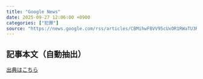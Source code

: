 ```yaml
---
title: "Google News"
date: 2025-09-27 12:06:00 +0900
categories: ["犯罪"]
source: "https://news.google.com/rss/articles/CBMihwFBVV95cUxOR1RWaTU3RFRCUlM2SktxZWowOFVyRFVheVZ4VVpFN3JnUlU1cXBCaGhZZ3FLbWpQZ1NvbWNteHJCYXBCLWhmZEFCYnBaN0U1U1BvRVJBbXZqOTZnTUJINmlRc21oSjc1c1YyZW9zcjBrTm5fTVBMeDBqN1lmQmNVUVJ1LXRTSE0?oc=5"
---
```


## 記事本文（自動抽出）
<body class="y0K44d EA71Tc" id="readabilityBody"></body>

[出典はこちら](https://news.google.com/rss/articles/CBMihwFBVV95cUxOR1RWaTU3RFRCUlM2SktxZWowOFVyRFVheVZ4VVpFN3JnUlU1cXBCaGhZZ3FLbWpQZ1NvbWNteHJCYXBCLWhmZEFCYnBaN0U1U1BvRVJBbXZqOTZnTUJINmlRc21oSjc1c1YyZW9zcjBrTm5fTVBMeDBqN1lmQmNVUVJ1LXRTSE0?oc=5)
